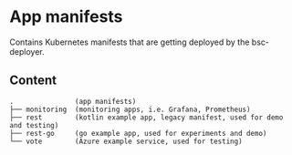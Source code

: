 # App manifests

Contains Kubernetes manifests that are getting deployed by the bsc-deployer.

## Content 
```
.               (app manifests)
├── monitoring  (monitoring apps, i.e. Grafana, Prometheus)
├── rest        (kotlin example app, legacy manifest, used for demo and testing)
├── rest-go     (go example app, used for experiments and demo)
└── vote        (Azure example service, used for testing)
```